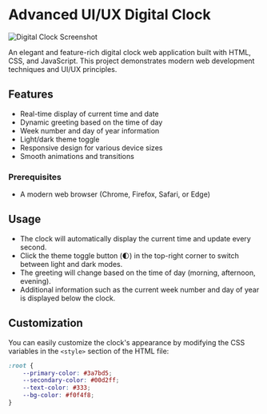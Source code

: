 # Advanced UI/UX Digital Clock

![Digital Clock Screenshot](https://api.placeholder.com/400/320)

An elegant and feature-rich digital clock web application built with HTML, CSS, and JavaScript. This project demonstrates modern web development techniques and UI/UX principles.

## Features

- Real-time display of current time and date
- Dynamic greeting based on the time of day
- Week number and day of year information
- Light/dark theme toggle
- Responsive design for various device sizes
- Smooth animations and transitions

### Prerequisites

- A modern web browser (Chrome, Firefox, Safari, or Edge)

## Usage

- The clock will automatically display the current time and update every second.
- Click the theme toggle button (🌓) in the top-right corner to switch between light and dark modes.
- The greeting will change based on the time of day (morning, afternoon, evening).
- Additional information such as the current week number and day of year is displayed below the clock.

## Customization

You can easily customize the clock's appearance by modifying the CSS variables in the `<style>` section of the HTML file:

```css
:root {
    --primary-color: #3a7bd5;
    --secondary-color: #00d2ff;
    --text-color: #333;
    --bg-color: #f0f4f8;
}
```

